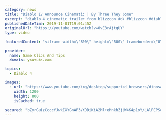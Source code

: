 ```yaml
---
category: news
title: "Diablo IV Announce Cinematic | By Three They Come"
excerpt: "diablo 4 cinematic trailer from blizzcon #d4 #blizzcon #diablo."
publishedDateTime: 2019-11-01T19:01:45Z
originalUrl: "https://youtube.com/watch?v=0vE3rAjtqUY"
type: video

featuredContent: "<iframe width=\"800\" height=\"500\" frameborder=\"0\" src=\"https://www.youtube.com/embed/0vE3rAjtqUY\" allow=\"accelerometer; autoplay; encrypted-media; gyroscope; picture-in-picture\" allowfullscreen></iframe>"

provider:
  name: Game Clips And Tips
  domain: youtube.com

topics:
  - Diablo 4

images:
  - url: "https://www.youtube.com/img/desktop/supported_browsers/dinosaur.png"
    width: 1200
    height: 800
    isCached: true

secured: "bZyrGu1zCcccfJwkIXYGnAP3/XDDiKiA2Ml+eMnkhZjLW4K4p1oY/LAlPEPSqVcyhSQxly3KQi1nxWufCnBgwBLHFUTWGmwTw9TU1fYpARNUAsf4U9SKXnBEXPM7otsiep4iJgWC2osceVXTVQ9GJ1frfdXz4eW1BF/6gdQvqkKdQ0oPEhWo48bXnsRzXhK65or/x5pzXk3Z4ZJgleWBYlzxK2a20OS2e+NI4luYgdsqyXAi3ww3ZeFltd5JDoSkgpaQBf8yjlFnsHcP2l3tltFXdXXH1EBG8tDdPjWZ8zRz/AMMGlMfmJSVFqaGEdVNuso4HF7fCCe9WL0SySRZZSto7aEPhkJ1iBuV/MnfQ9EK0xNrrUarW9jch5OowZy+e0GV66+eg2l7ubw9wbNPPg==;QcNUTZy8b3rYx5WXZE1Edw=="
---
```


